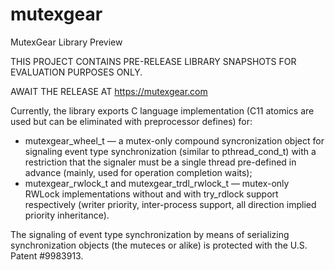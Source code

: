 # mutexgear
MutexGear Library Preview

THIS PROJECT CONTAINS PRE-RELEASE LIBRARY SNAPSHOTS FOR EVALUATION PURPOSES ONLY.

AWAIT THE RELEASE AT https://mutexgear.com

Currently, the library exports C language implementation (C11 atomics are used but can be eliminated with preprocessor defines) for:
* mutexgear_wheel_t — a mutex-only compound syncronization object for signaling event type synchronization (similar to pthread_cond_t) with a restriction that the signaler must be a single thread pre-defined in advance (mainly, used for operation completion waits);
* mutexgear_rwlock_t and mutexgear_trdl_rwlock_t — mutex-only RWLock implementations without and with try_rdlock support respectively (writer priority, inter-process support, all direction implied priority inheritance).

The signaling of event type synchronization by means of serializing synchronization objects (the muteces or alike) is protected with the U.S. Patent #9983913.
